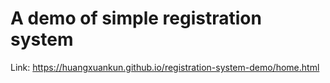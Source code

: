 # A demo of simple registration system  
Link: https://huangxuankun.github.io/registration-system-demo/home.html
